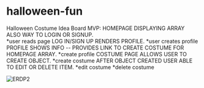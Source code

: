 # halloween-fun
Halloween Costume Idea Board
MVP:
HOMEPAGE DISPLAYING ARRAY ALSO WAY TO LOGIN OR SIGNUP.
<br>
  *user reads page
LOG IN/SIGN UP RENDERS PROFILE.
  *user creates profile
PROFILE SHOWS INFO -- PROVIDES LINK TO CREATE COSTUME FOR HOMEPAGE ARRAY.
  *create profile
COSTUME PAGE ALLOWS USER TO CREATE OBJECT.
    *create costume
AFTER OBJECT CREATED USER ABLE TO EDIT OR DELETE ITEM.
  *edit costume
  *delete costume

![ERDP2](https://user-images.githubusercontent.com/82845381/119191167-e9062000-ba43-11eb-828f-6a470b32c7bb.png)
